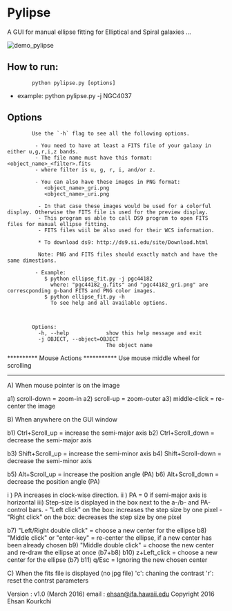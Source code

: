 # Pylipse

A GUI for manual ellipse fitting for Elliptical and Spiral galaxies ...

![demo_pylipse](https://user-images.githubusercontent.com/13570487/74600799-c375b400-5053-11ea-90b0-a7546a07cfb0.png)


## How to run: 

            python pylipse.py [options]
            
 * example:
            python  pylipse.py -j  NGC4037 

## Options 

            Use the `-h` flag to see all the following options.

             - You need to have at least a FITS file of your galaxy in either u,g,r,i,z bands. 
             - The file name must have this format: <object_name>_<filter>.fits
             - where filter is u, g, r, i, and/or z. 

             - You can also have these images in PNG format: 
                <object_name>_gri.png
                <object_name>_uri.png
                
              - In that case these images would be used for a colorful display. Otherwise the FITS file is used for the preview display.
              - This program us able to call DS9 program to open FITS files for manual ellipse fitting. 
              - FITS files wiil be also used for their WCS information.

              * To download ds9: http://ds9.si.edu/site/Download.html

              Note: PNG and FITS files should exactly match and have the same dimestions. 

             - Example: 
                $ python ellipse_fit.py -j pgc44182
                  where: "pgc44182_g.fits" and "pgc44182_gri.png" are correscponding g-band FITS and PNG color images.
                $ python ellipse_fit.py -h 
                  To see help and all available options.



            Options:
              -h, --help            show this help message and exit
              -j OBJECT, --object=OBJECT
                                    The object name

 
********** Mouse Actions ***********
Use mouse middle wheel for scrolling
************************************

A) When mouse pointer is on the image

 a1) scroll-down  = zoom-in
 a2) scroll-up    = zoom-outer
 a3) middle-click = re-center the image

B) When anywhere on the GUI window
 
 b1) Ctrl+Scroll_up   = increase the semi-major axis
 b2) Ctrl+Scroll_down = decrease the semi-major axis
 
 b3) Shift+Scroll_up   = increase the semi-minor axis
 b4) Shift+Scroll-down = decrease the semi-minor axis

 b5) Alt+Scroll_up   = increase the position angle (PA)
 b6) Alt+Scroll_down = decrease the position angle (PA)
 
 i  ) PA increases in clock-wise direction. 
 ii ) PA = 0 if semi-major axis is horizontal
 iii) Step-size is displayed in the box next to the a-/b- and PA-control bars.
     - "Left  click" on the box: increases the step size by one pixel
     - "Right click" on the box: decreases the step size by one pixel
   
 b7) "Left/Right double click" = choose a new center for the ellipse
 b8) "Middle click" or "enter-key" = re-center the ellipse, if a new center has been already chosen
 b9) "Middle double click" = choose the new center and re-draw the ellipse at once (b7+b8)
 b10) z+Left_click = choose a new center for the ellipse (b7)
 b11) q/Esc = Ignoring the new chosen center 

C) When the fits file is displayed (no jpg file)
'c': chaning the contrast
'r': reset the contrst parameters


Version : v1.0 (March 2016)
email   : ehsan@ifa.hawaii.edu
Copyright 2016 Ehsan Kourkchi

